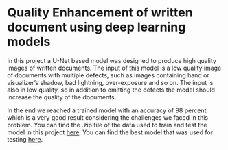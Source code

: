 # Quality Enhancement of written document using deep learning models
In this project a U-Net based model was designed to produce high quality images of written documents. The input of this model is a low quality image of documents with multiple defects, such as images containing hand or visualizer’s shadow, bad lightning, over-exposure and so on. The input is also in low quality, so in addition to omitting the defects the model should increase the quality of the documents.

In the end we reached a trained model with an accuracy of 98 percent which is a very good result considering the challenges we faced in this problem.
You can find the .zip file of the data used to train and test the model in this project [here](https://drive.google.com/file/d/10xoPv8EapUCVTQF4nG-oUOfA9Ju2VYKI/view?usp=drive_link).
You can find the best model that was used for testing [here](https://drive.google.com/file/d/1ncYFncK1h4JC4OqgMyZbRWIf2THp-t8Z/view?usp=drive_link).
